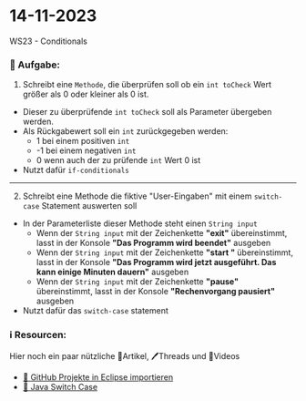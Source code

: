 # 14-11-2023
WS23 - Conditionals

### 📝 Aufgabe:

1. Schreibt eine  ```Methode```, die überprüfen soll ob ein ```int toCheck``` Wert größer als 0 oder kleiner als 0 ist.
  - Dieser zu überprüfende ```int toCheck``` soll als Parameter übergeben werden.
  - Als Rückgabewert soll ein ```int``` zurückgegeben werden:
    - 1 bei einem positiven ```int```
    - -1 bei einem negativen ```int```
    - 0 wenn auch der zu prüfende ```int``` Wert 0 ist
  - Nutzt dafür ```if-conditionals```

-----------------------------


2. Schreibt eine Methode die fiktive "User-Eingaben" mit einem ```switch-case``` Statement auswerten soll
  - In der Parameterliste dieser Methode steht einen ```String input```
    - Wenn der ```String input``` mit der Zeichenkette **"exit"** übereinstimmt, lasst in der Konsole **"Das Programm wird beendet"** ausgeben
    - Wenn der ```String input``` mit der Zeichenkette **"start "** übereinstimmt, lasst in der Konsole **"Das Programm wird jetzt ausgeführt. Das kann einige Minuten dauern"** ausgeben
    - Wenn der ```String input``` mit der Zeichenkette **"pause"** übereinstimmt, lasst in der Konsole **"Rechenvorgang pausiert"** ausgeben
  - Nutzt dafür das ```switch-case``` statement
    
  
  
  ### ℹ️ Resourcen:
Hier noch ein paar nützliche 📃Artikel, 🖊️Threads und 🎥Videos

- [ 🎥 GitHub Projekte in Eclipse importieren](https://drive.google.com/file/d/1IpwHADmwViEGQ7Pf4BgybUYpz7WBoMe5/view?usp=sharing)
- [ 📃 Java Switch Case]([https://javabeginners.de/Grundlagen/Datentypen/Primitive_Datentypen.php](https://www.w3schools.com/java/java_switch.asp)https://www.w3schools.com/java/java_switch.asp)


